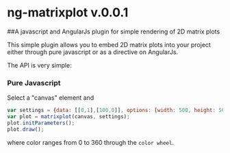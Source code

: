 # ng-matrixplot v.0.0.1

##A javascript and AngularJs plugin for simple rendering of 2D matrix plots

This simple plugin allows you to embed 2D matrix plots into your project either through 
pure javascript or as a directive on AngularJs.

The API is very simple:
	
### Pure Javascript

Select a "canvas" element and 

```javascript
var settings = {data: [[0,1],[100,0]], options: [width: 500, height: 500, color: 120]};
var plot = matrixplot(canvas, settings);
plot.initParameters();
plot.draw();
```

where color ranges from 0 to 360 through the `color wheel`.
